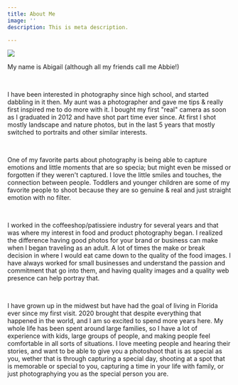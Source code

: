 ```yaml
---
title: About Me
image: ''
description: This is meta description.

---
```


![](/images/img_9453.jpg)

My name is Abigail (although all my friends call me Abbie!)

<br>

I have been interested in photography since high school, and started dabbling in it then.  My aunt was a photographer and gave me tips & really first inspired me to do more with it.  I bought my first "real" camera as soon as I graduated in 2012 and have shot part time ever since.  At first I shot mostly landscape and nature photos, but in the last 5 years that mostly switched to portraits and other similar interests.

<br>

One of my favorite parts about photography is being able to capture emotions and little moments that are so specia; but might even be missed or forgotten if they weren't captured.  I love the little smiles and touches, the connection between people.  Toddlers and younger children are some of my favorite people to shoot because they are so genuine & real and just straight emotion with no filter.

<br>

I worked in the coffeeshop/patissiere industry for several years and that was where my interest in food and product photography began.  I realized the difference having good photos for your brand or business can make when I began traveling as an adult.  A lot of times the make or break decision in where I would eat came down to the quality of the food images. I have always worked for small businesses and understand the passion and commitment that go into them, and having quality images and a quality web presence can help portray that.

<br>

I have grown up in the midwest but have had the goal of living in Florida ever since my first visit.  2020 brought that despite everything that happened in the world, and I am so excited to spend more years here. My whole life has been spent around large families, so I have a lot of experience with kids, large groups of people, and making people feel comfortable in all sorts of situations. I love meeting people and hearing their stories, and want to be able to give you a photoshoot that is as special as you, wether that is through capturing a special day, shooting at a spot that is memorable or special to you, capturing a time in your life with family, or just photographying you as the special person you are.
